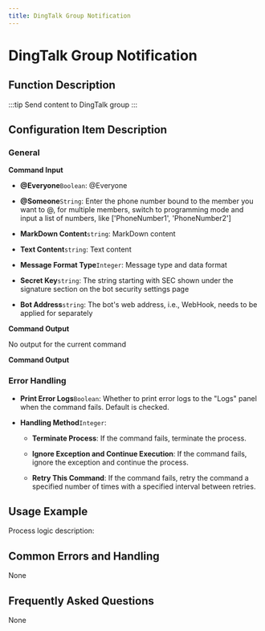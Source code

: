 ```yaml
---
title: DingTalk Group Notification
---
```


# DingTalk Group Notification

## Function Description

:::tip 
Send content to DingTalk group
:::

## Configuration Item Description

### General

**Command Input**

- **@Everyone**`Boolean`: @Everyone

- **@Someone**`String`: Enter the phone number bound to the member you want to @, for multiple members, switch to programming mode and input a list of numbers, like ['PhoneNumber1', 'PhoneNumber2']

- **MarkDown Content**`string`: MarkDown content

- **Text Content**`string`: Text content

- **Message Format Type**`Integer`: Message type and data format

- **Secret Key**`string`: The string starting with SEC shown under the signature section on the bot security settings page

- **Bot Address**`string`: The bot's web address, i.e., WebHook, needs to be applied for separately


**Command Output**

No output for the current command


**Command Output**

### Error Handling

- **Print Error Logs**`Boolean`: Whether to print error logs to the "Logs" panel when the command fails. Default is checked. 

- **Handling Method**`Integer`:

    - **Terminate Process**: If the command fails, terminate the process.

    - **Ignore Exception and Continue Execution**: If the command fails, ignore the exception and continue the process.

    - **Retry This Command**: If the command fails, retry the command a specified number of times with a specified interval between retries.

## Usage Example

Process logic description:

## Common Errors and Handling

None

## Frequently Asked Questions

None

